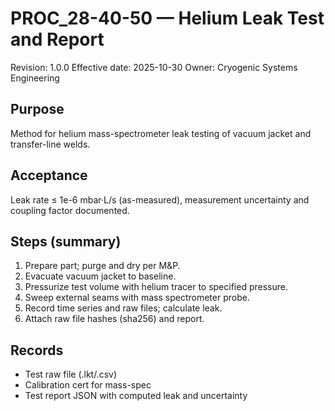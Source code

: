 # PROC_28-40-50 — Helium Leak Test and Report

Revision: 1.0.0
Effective date: 2025-10-30
Owner: Cryogenic Systems Engineering

## Purpose

Method for helium mass-spectrometer leak testing of vacuum jacket and transfer-line welds.

## Acceptance

Leak rate ≤ 1e-6 mbar·L/s (as-measured), measurement uncertainty and coupling factor documented.

## Steps (summary)

1. Prepare part; purge and dry per M&P.
2. Evacuate vacuum jacket to baseline.
3. Pressurize test volume with helium tracer to specified pressure.
4. Sweep external seams with mass spectrometer probe.
5. Record time series and raw files; calculate leak.
6. Attach raw file hashes (sha256) and report.

## Records

- Test raw file (.lkt/.csv)
- Calibration cert for mass-spec
- Test report JSON with computed leak and uncertainty
